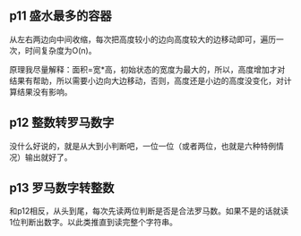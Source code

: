 ## p11 盛水最多的容器

从左右两边向中间收缩，每次把高度较小的边向高度较大的边移动即可，遍历一次，时间复杂度为O(n)。

原理我尽量解释：面积=宽*高，初始状态的宽度为最大的，所以，高度增加才对结果有帮助，所以需要小边向大边移动，否则，高度还是小边的高度没变化，对计算结果没有影响。

## p12 整数转罗马数字

没什么好说的，就是从大到小判断吧，一位一位（或者两位，也就是六种特例情况）输出就好了。

## p13 罗马数字转整数

和p12相反，从头到尾，每次先读两位判断是否是合法罗马数。如果不是的话就读1位判断出数字。以此类推直到读完整个字符串。